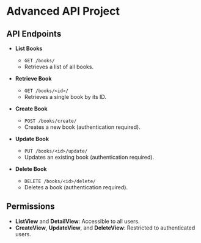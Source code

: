 # Advanced API Project

## API Endpoints

- **List Books**
  - `GET /books/`
  - Retrieves a list of all books.

- **Retrieve Book**
  - `GET /books/<id>/`
  - Retrieves a single book by its ID.

- **Create Book**
  - `POST /books/create/`
  - Creates a new book (authentication required).

- **Update Book**
  - `PUT /books/<id>/update/`
  - Updates an existing book (authentication required).

- **Delete Book**
  - `DELETE /books/<id>/delete/`
  - Deletes a book (authentication required).

## Permissions

- **ListView** and **DetailView**: Accessible to all users.
- **CreateView**, **UpdateView**, and **DeleteView**: Restricted to authenticated users.

